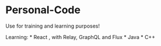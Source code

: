 # Personal-Code

Use for training and learning purposes!

Learning:
      * React , with Relay, GraphQL and Flux
      * Java
      * C++
